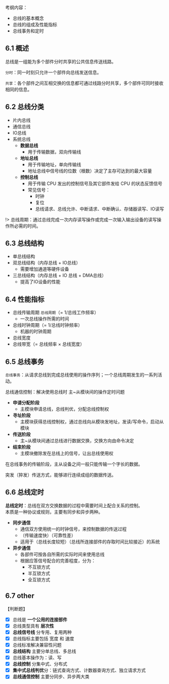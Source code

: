 考纲内容：
- 总线的基本概念
- 总线的组成及性能指标
- 总线事务和定时

## 6.1 概述

总线是一组能为多个部件分时共享的公共信息传送线路。

`分时`：同一时刻只允许一个部件向总线发送信息。

`共享`：各个部件之间互相交换的信息都可通过线路分时共享，多个部件可同时接收相同的信息。

## 6.2 总线分类

- 片内总线
- 通信总线
- IO总线
- 系统总线
  - **数据总线**
    - 用于传输数据，双向传输线
  - **地址总线**
    - 用于传输地址，单向传输线
    - 地址总线中信号线的位数（根数）决定了主存可达到的最大容量
  - **控制总线**
    - 用于传输 CPU 发出的控制信号及其它部件发给 CPU 的状态反馈信号
    - 常见信号：
      - 时钟
      - 复位
      - 总线请求、总线允许、中断请求、中断确认、存储器读写、IO读写

!> 总线周期：通过总线完成一次内存读写操作或完成一次输入输出设备的读写操作所必需的时间。


## 6.3 总线结构

- 单总线结构
- 双总线结构（内存总线 + IO总线）
  - 需要增加通道等硬件设备
- 三总线结构（内存总线 + IO 总线 + DMA总线）
  - 提高了IO设备的性能

## 6.4 性能指标

- 总线传输周期 `总线周期`（= 1/总线工作频率）
  - 一次总线操作所需的时间
- 总线时钟周期（= 1/总线时钟频率）
  - 机器的时钟周期
- 总线宽度
- 总线带宽（= 总线频率 × 总线宽度）

## 6.5 总线事务

`总线事务`：从请求总线到完成总线使用的操作序列；一个总线周期发生的一系列活动。

总线通信控制：解决使用总线时 主~从模块间的操作定时问题

- **申请分配阶段**
  - 主模块申请总线，总线判优，分配总线控制权
- **寻址阶段**
  - 主模块获得总线控制权，通过总线向从模块发地址，发读/写命令，启动从模块
- **传送阶段**
  - 主~从模块间通过总线进行数据交换，交换方向由命令决定
- **结束阶段**
  - 主模块撤除发在总线上的信号，让出总线使用权

在总线事务的传输阶段，主从设备之间一般只能传输一个字长的数据。

突发（猝发）传送方式，能够进行连续成组的数据传送。

## 6.6 总线定时

**总线定时**：总线在双方交换数据的过程中需要时间上配合关系的控制。<br>
本质是一种协议或规则，主要有同步和异步两种。

- **同步通信**
  - 通信双方使用统一的时钟信号，来控制数据的传送过程
  - （传输速度快）（可靠性差）
  - 适用于（总线长度较短）（总线所连接部件的存取时间比较接近）的系统
- **异步通信**
  - 各部件可按各自所需的实际时间来使用总线
  - 根据应答信号配合的完善程度，分为：
    - 不互锁方式
    - 半互锁方式
    - 全互锁方式


## 6.7 other

【判断题】
- [x] 总线是 **一个公用的连接部件**
- [x] 总线类型具有 **层次性**
- [x] **总线信号线** 分专用、复用两种
- [x] 总线指标主要包括 宽度 和 速度
- [x] 总线标准解决兼容性问题
- [x] **总线结构** 主要分单总线、多总线
- [x] 总线基本操作为：读、写
- [x] **总线控制** 分集中式、分布式
- [x] **集中式总线判优**分：链式查询方式、计数器查询方式、独立请求方式
- [x] **总线通信控制** 主要分同步、异步两大类
